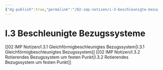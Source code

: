 ```yaml
---
{"dg-publish":true,"permalink":"/02-imp-notizen/i-3-beschleunigte-bezugssysteme/"}
---
```


# I.3 Beschleunigte Bezugssysteme
[[02 IMP Notizen/I.3.1 Gleichförmigbeschleunigtes Bezugssystem\|I.3.1 Gleichförmigbeschleunigtes Bezugssystem]]
[[02 IMP Notizen/I.3.2 Rotierendes Bezugssystem um festen Punkt\|I.3.2 Rotierendes Bezugssystem um festen Punkt]]